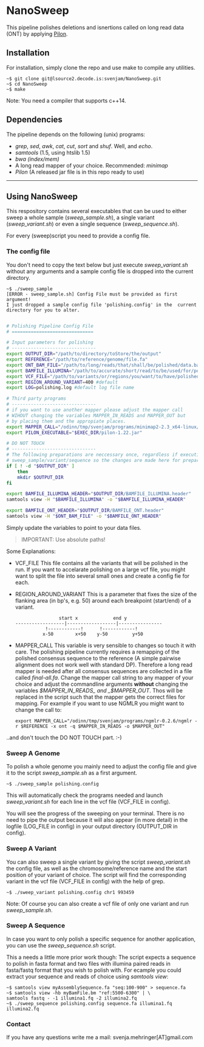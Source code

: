 NanoSweep
=========

This pipeline polishes deletions and isnertions called on long read data (ONT) by applying [Pilon](https://github.com/broadinstitute/pilon).

Installation
------------

For installation, simply clone the repo and use make to compile any utilities.

~~~~
~$ git clone git@lsource2.decode.is:svenjam/NanoSweep.git
~$ cd NanoSweep
~$ make
~~~~

Note: You need a compiler that supports c++14.

Dependencies
------------

The pipeline depends on the following (unix) programs:

* _grep_, _sed_, _awk_, _cat_, _cut_, _sort_ and _shuf_. Well, and _echo_.
* _samtools_ (1.5, using htslib 1.5)
* _bwa (index/mem)_
* A long read mapper of your choice. Recommended: _minimap_
* _Pilon_ (A released jar file is in this repo ready to use)

- - - -

Using NanoSweep
---------------

This respository contains several executables that can be used to either sweep a whole sample (_sweep_sample.sh_), a single variant (_sweep_variant.sh_) or even a single sequence (_sweep_sequence.sh_).

For every (sweep)script you need to provide a config file.

### The config file

You don't need to copy the text below but just execute _sweep\_variant.sh_ without any arguments and a sample config file is dropped into the current directory.

~~~~
~$ ./sweep_sample
[ERROR - sweep_sample.sh] Config File must be provided as first argument!
I just dropped a sample config file 'polishing.config' in the  current directory for you to alter.
~~~~


```bash

# Polishing Pipeline Config File
# ==============================

# Input parameters for polishing
# -------------------------------
export OUTPUT_DIR="/path/to/directory/toStore/the/output"
export REFERENCE="/path/to/reference/genome/file.fa"
export ONT_BAM_FILE="/path/to/long/reads/that/shall/be/polished/data.bam"
export BAMFILE_ILLUMINA="/path/to/accurate/short/read/to/be/used/for/polishiing/data.bam"
export VCF_FILE="/path/to/variants/or/regions/you/want/to/have/polished/data.vcf"
export REGION_AROUND_VARIANT=400 #default
export LOG=polishing.log #default log file name

# Third party programs
# -------------------------------
# if you want to use another mapper please adjust the mapper call
# WIHOUT changing the variables MAPPER_IN_READS and MAPPER_OUT but
# by placing them and the appropiate places.
export MAPPER_CALL="/odinn/tmp/svenjam/programs/minimap2-2.3_x64-linux/minimap2 -ax map-ont /odinn/tmp/svenjam/hg38.mmi $MAPPER_IN_READS > $MAPPER_OUT"
export PILON_EXECUTABLE="$EXEC_DIR/pilon-1.22.jar"

# DO NOT TOUCH
# -------------------------------
# The following preparations are neccessary once, regardless if executing
# sweep_sample/variant/sequence so the changes are made here for preparation
if [ ! -d "$OUTPUT_DIR" ]
    then
    mkdir $OUTPUT_DIR
fi

export BAMFILE_ILLUMINA_HEADER="$OUTPUT_DIR/BAMFILE_ILLUMINA.header"
samtools view -H "$BAMFILE_ILLUMINA" -o "$BAMFILE_ILLUMINA_HEADER"

export BAMFILE_ONT_HEADER="$OUTPUT_DIR/BAMFILE_ONT.header"
samtools view -H "$ONT_BAM_FILE" -o "$BAMFILE_ONT_HEADER"

```

Simply update the variables to point to your data files.

> IMPORTANT: Use absolute paths!

Some Explanations:

* VCF_FILE
    This file contains all the variants that will be polished in the run.
    If you want to accelarate polishing on a large vcf file, you might want to split the file into several small ones and create a config fie for each.

* REGION_AROUND_VARIANT
    This is a parameter that fixes the size of the flanking area (in bp's, e.g. 50) around each breakpoint (start/end) of a variant.

    ```
                    start x             end y
    ------------------|------------------|----------------
               !------------!      !------------!
              x-50        x+50    y-50         y+50
    ```

* MAPPER_CALL
    This variable is very sensible to changes so touch it with care.
    The polishing pipeline currently requires a remapping of the polished consensus sequence to the reference (A simple pairwise alignment does not work well with standard DP). Therefore a long read mapper is needed after all consensus sequences are collected in a file called _final-all.fa_.
    Change the mapper call string to any mapper of your choice and adjust the commandline arguments **without** changing the variables _$MAPPER_IN_READS_ and _$MAPPER_OUT_. Thos will be replaced in the script such that the mapper gets the correct files for mapping.
    For example if you want to use NGMLR you might want to change the call to:

    ~~~~
    export MAPPER_CALL="/odinn/tmp/svenjam/programs/ngmlr-0.2.6/ngmlr -r $REFERENCE -x ont -q $MAPPER_IN_READS -o $MAPPER_OUT"
    ~~~~

..and don't touch the DO NOT TOUCH part. :-)

### Sweep A Genome

To polish a whole genome you mainly need to adjust the config file and give it to the script _sweep\_sample.sh_ as a first argument.

~~~~
~$ ./sweep_sample polishing.config
~~~~

This will automatically check the programs needed and launch _sweep\_variant.sh_ for each line in the vcf file (VCF_FILE in config).

You will see the progress of the sweeping on your terminal. There is no need to pipe the output because it will also appear (in more detail) in the logfile (LOG_FILE in config) in your output directory (OUTPUT_DIR in config).

### Sweep A Variant

You can also sweep a single variant by giving the script _sweep\_variant.sh_ the config file, as well as the chromosome/reference name and the start position of your variant of choice. The script will find the corresponding variant in the vcf file (VCF_FILE in config) with the help of grep.

~~~~
~$ ./sweep_variant polishing.config chr1 993459
~~~~

Note: Of course you can also create a vcf file of only one variant and run _sweep\_sample.sh_.

### Sweep A Sequence

In case you want to only polish a specific sequence for another application, you can use the _sweep\_sequence.sh_ script.

This a needs a little more prior work though: The script expects a sequence to polish in fasta format and two files with illumina paired reads in fasta/fastq format that you wish to polish with. For ecample you could extract your sequence and reads of choice using _samtools view_:

~~~~
~$ samtools view myAssemblySequence.fa "seq:100-900" > sequence.fa
~$ samtools view -hb myBamFile.bm "ref:5500-6300" | \
samtools fastq - -1 illumina1.fq -2 illumina2.fq
~$ ./sweep_sequence polishing.config sequence.fa illumina1.fq illumina2.fq
~~~~

### Contact
If you have any questions write me a mail: svenja.mehringer[AT]gmail.com
